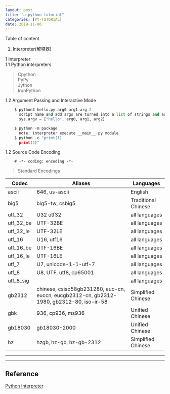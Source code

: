 ```yaml
---
layout: post
title: "a python tutorial"
categories: [PY-TUTORIAL]
date: 2019-11-06
---
```


Table of content  
1. Interpreter(解释器)  


1 Interpreter  
1.1 Python interpreters  
>Cpython  
PyPy  
Jython  
IronPython

1.2 Argument Passing and Interactive Mode  

```python
    $ python3 hello.py arg0 arg1 arg 2 
      script name and add args are turned into a list of strings and assigned to sys.argv
      sys.argv = ["hello", arg0, arg1, arg2]
```
```python
    $ python -m package
      note: interpreter execute __main__.py module
    $ python -c "print(1)
      print(2)"
```
1.2 Source Code Encoding
```
    # -*- coding: encoding -*-
```

>Standard Encodings  

Codec | Aliases | Languages
-| -| -
ascii | 646, us-ascii | English
big5 | big5-tw, csbig5 |Traditional Chinese
utf_32 | U32 utf32 |all languages
utf_32_be | UTF-32BE |all languages
utf_32_le| UTF-32LE|all languages
utf_16|U16, utf16|all languages
utf_16_be|UTF-16BE|all languages
utf_16_le|UTF-16LE|all languages
utf_7|U7, unicode-1-1-utf-7|all languages
utf_8|U8, UTF, utf8, cp65001|all languages
utf_8_sig| |all languages
gb2312|chinese, csiso58gb231280, euc-cn, euccn, eucgb2312-cn, gb2312-1980, gb2312-80, iso-ir-58|Simplified Chinese
gbk|936, cp936, ms936|Unified Chinese
gb18030|gb18030-2000|Unified Chinese
hz|hzgb, hz-gb, hz-gb-2312|Simplified Chinese




---


---
<h2>Reference</h2>

[Python Interpreter]( https://docs.python.org/3/tutorial/interpreter.html )
